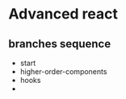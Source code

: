 # Advanced react

## branches sequence

- start
- higher-order-components
- hooks
- 


```javascript

```

```javascript

```

```javascript

```

```javascript

```

```javascript

```